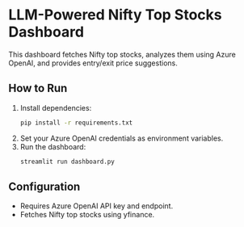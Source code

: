 # LLM-Powered Nifty Top Stocks Dashboard

This dashboard fetches Nifty top stocks, analyzes them using Azure OpenAI, and provides entry/exit price suggestions.

## How to Run

1. Install dependencies:
   ```sh
   pip install -r requirements.txt
   ```
2. Set your Azure OpenAI credentials as environment variables.
3. Run the dashboard:
   ```sh
   streamlit run dashboard.py
   ```

## Configuration
- Requires Azure OpenAI API key and endpoint.
- Fetches Nifty top stocks using yfinance.

